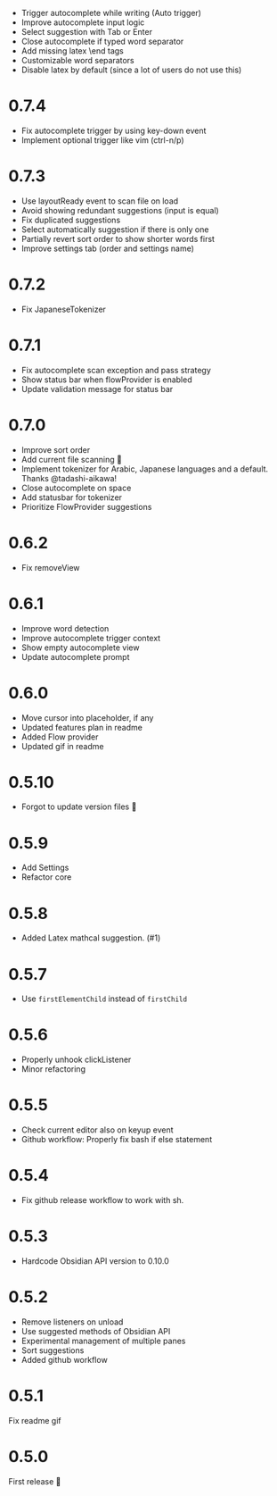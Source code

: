 - Trigger autocomplete while writing (Auto trigger)
- Improve autocomplete input logic
- Select suggestion with Tab or Enter
- Close autocomplete if typed word separator
- Add missing latex \end tags
- Customizable word separators
- Disable latex by default (since a lot of users do not use this)

# 0.7.4
- Fix autocomplete trigger by using key-down event
- Implement optional trigger like vim (ctrl-n/p)

# 0.7.3
- Use layoutReady event to scan file on load
- Avoid showing redundant suggestions (input is equal)
- Fix duplicated suggestions
- Select automatically suggestion if there is only one
- Partially revert sort order to show shorter words first
- Improve settings tab (order and settings name)

# 0.7.2
- Fix JapaneseTokenizer

# 0.7.1
- Fix autocomplete scan exception and pass strategy
- Show status bar when flowProvider is enabled
- Update validation message for status bar

# 0.7.0
- Improve sort order
- Add current file scanning 🎉
- Implement tokenizer for Arabic, Japanese languages and a default. Thanks @tadashi-aikawa!
- Close autocomplete on space
- Add statusbar for tokenizer
- Prioritize FlowProvider suggestions

# 0.6.2
- Fix removeView

# 0.6.1
- Improve word detection
- Improve autocomplete trigger context
- Show empty autocomplete view
- Update autocomplete prompt

# 0.6.0
- Move cursor into placeholder, if any
- Updated features plan in readme
- Added Flow provider
- Updated gif in readme

# 0.5.10
- Forgot to update version files 🤦

# 0.5.9
- Add Settings
- Refactor core

# 0.5.8
- Added Latex mathcal suggestion. (#1)

# 0.5.7
- Use `firstElementChild` instead of `firstChild`

# 0.5.6
- Properly unhook clickListener
- Minor refactoring

# 0.5.5
- Check current editor also on keyup event
- Github workflow: Properly fix bash if else statement

# 0.5.4
- Fix github release workflow to work with sh.

# 0.5.3
- Hardcode Obsidian API version to 0.10.0

# 0.5.2
- Remove listeners on unload
- Use suggested methods of Obsidian API
- Experimental management of multiple panes
- Sort suggestions
- Added github workflow

# 0.5.1
Fix readme gif

# 0.5.0
First release 🎉
